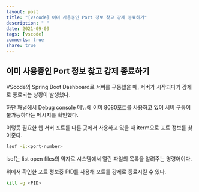 ```yaml
---
layout: post
title: "[vscode] 이미 사용중인 Port 정보 찾고 강제 종료하기"
description: " "
date: 2021-09-09
tags: [vscode]
comments: true
share: true
---
```



## 이미 사용중인 Port 정보 찾고 강제 종료하기

VScode의 Spring Boot Dashboard로 서버를 구동했을 때, 서버가 시작되다가 강제로 종료되는 상황이 발생했다. 

하단 패널에서 Debug console 메뉴에 이미 8080포트를 사용하고 있어 서버 구동이 불가능하다는 메시지를 확인했다.

이렇듯 필요한 웹 서버 포트를 다른 곳에서 사용하고 있을 때 iterm으로 포트 정보를 찾아준다.

```bash
lsof -i:<port-number>
```

lsof는 list open files의 약자로 시스템에서 열린 파일의 목록을 알려주는 명령어이다.

위에서 확인한 포트 정보중 PID를 사용해 포트를 강제로 종료시킬 수 있다.

```bash
kill -g <PID>
```